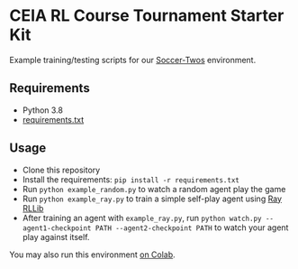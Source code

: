 # CEIA RL Course Tournament Starter Kit

Example training/testing scripts for our [Soccer-Twos](https://github.com/bryanoliveira/soccer-twos-env) environment.

## Requirements

- Python 3.8
- [requirements.txt](https://github.com/bryanoliveira/tournament-starter/blob/main/requirements.txt)

## Usage

- Clone this repository
- Install the requirements: `pip install -r requirements.txt`
- Run `python example_random.py` to watch a random agent play the game
- Run `python example_ray.py` to train a simple self-play agent using [Ray RLLib](https://docs.ray.io/en/latest/rllib.html)
- After training an agent with `example_ray.py`, run `python watch.py --agent1-checkpoint PATH --agent2-checkpoint PATH` to watch your agent play against itself.

You may also run this environment [on Colab](https://colab.research.google.com/drive/1awcOdo8RU9UdaSRKuqUjvaOTF2O17-os?usp=sharing).
